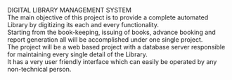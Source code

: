 DIGITAL LIBRARY MANAGEMENT SYSTEM
<br>
The main objective of this project is to provide a complete automated Library by digitizing its
each and every functionality.
<br>
Starting from the book-keeping, issuing of books, advance booking and report generation all will be accomplished under one single
project. 
<br>
The project will be a web based project with a database server responsible for
maintaining every single detail of the Library. 
<br>
It has a very user friendly interface which can
easily be operated by any non-technical person.

